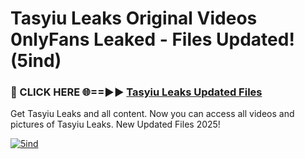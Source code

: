 # Tasyiu Leaks Original Videos 0nlyFans Leaked - Files Updated! (5ind)

<h3>🔴 CLICK HERE 🌐==►► <a href="https://tinyurl.com/3hn5wdd3" rel="nofollow">Tasyiu Leaks Updated Files</a></h3>

Get Tasyiu Leaks and all content. Now you can access all videos and pictures of Tasyiu Leaks. New Updated Files 2025!

[![5ind](https://i.imgur.com/4HnBqBT.gif)](https://tinyurl.com/3hn5wdd3)
